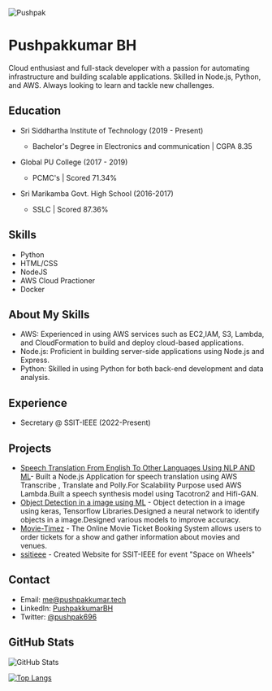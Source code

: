 <p align="left"> 
<img src="https://komarev.com/ghpvc/?username=PushpakkumarBH&label=Profile%20views&color=0e75b6&style=flat" alt="Pushpak"/>
</p>

<!-- Using Markdown to add content and formatting to your profile -->
# Pushpakkumar BH

Cloud enthusiast and full-stack developer with a passion for automating infrastructure and building scalable applications. Skilled in Node.js, Python, and AWS. Always looking to learn and tackle new challenges.

## Education
- Sri Siddhartha Institute of Technology (2019 - Present)
   - Bachelor's Degree in Electronics and communication | CGPA 8.35

- Global PU College (2017 - 2019)
   - PCMC's | Scored 71.34%

- Sri Marikamba Govt. High School (2016-2017)
   - SSLC | Scored 87.36%

## Skills
- Python
- HTML/CSS
- NodeJS
- AWS Cloud Practioner
- Docker

## About My Skills
- AWS: Experienced in using AWS services such as EC2,IAM, S3, Lambda, and CloudFormation to build and deploy cloud-based applications.
- Node.js: Proficient in building server-side applications using Node.js and Express.
- Python: Skilled in using Python for both back-end development and data analysis.

## Experience
- Secretary @ SSIT-IEEE (2022-Present)

## Projects
- [Speech Translation From English To Other Languages Using NLP AND ML](https://github.com/PushpakkumarBH/speechApp)- Built a Node.js Application for speech translation using AWS Transcribe , Translate and Polly.For Scalability Purpose used AWS Lambda.Built a speech synthesis model using Tacotron2 and Hifi-GAN.
- [Object Detection in a image using ML](https://github.com/PushpakkumarBH/miniproject) - Object detection in a image using keras, Tensorflow Libraries.Designed a neural network to identify objects in a image.Designed various models to improve accuracy.
- [Movie-Timez](https://github.com/PushpakkumarBH/Movie-Timez) - The Online Movie Ticket Booking System allows users to order tickets for a show and gather information about movies and venues. 
- [ssitieee](https://github.com/PushpakkumarBH/ssitieee) - Created Website for SSIT-IEEE for event "Space on Wheels"


## Contact
- Email: me@pushpakkumar.tech
- LinkedIn: [PushpakkumarBH](https://www.linkedin.com/in/pushpakkumar-bh-4555a11b0)
- Twitter: [@pushpak696](https://twitter.com/pushpak696)

<!-- Using a GitHub widget to showcase your activity and contributions -->
## GitHub Stats

![GitHub Stats](https://github-readme-stats.vercel.app/api?username=PushpakkumarBH&show_icons=true)

[![Top Langs](https://github-readme-stats.vercel.app/api/top-langs/?username=PushpakkumarBH)](https://github.com/PushpakkumarBH)

